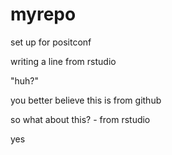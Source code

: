 # myrepo
set up for positconf

writing a line from rstudio

"huh?"

you better believe this is from github

so what about this? - from rstudio

yes